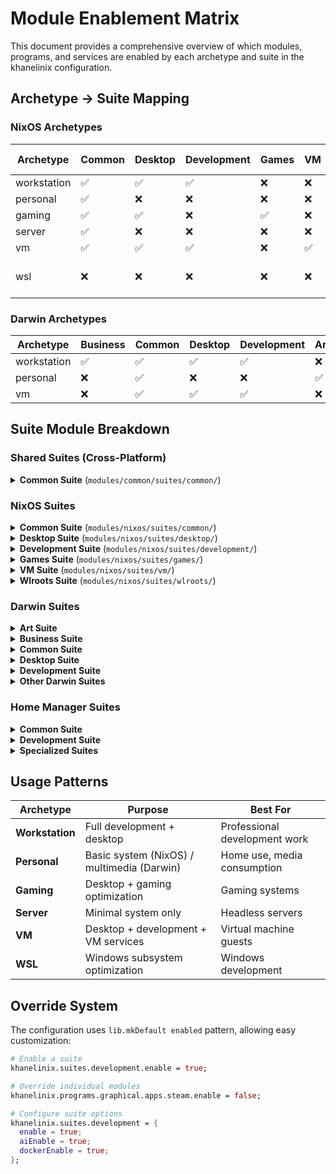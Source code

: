 # Module Enablement Matrix

This document provides a comprehensive overview of which modules, programs, and
services are enabled by each archetype and suite in the khanelinix
configuration.

## Archetype → Suite Mapping

### NixOS Archetypes

| Archetype   | Common | Desktop | Development | Games | VM | Wlroots | Special Services  |
| ----------- | ------ | ------- | ----------- | ----- | -- | ------- | ----------------- |
| workstation | ✅     | ✅      | ✅          | ❌    | ❌ | ❌      | -                 |
| personal    | ✅     | ❌      | ❌          | ❌    | ❌ | ❌      | tailscale         |
| gaming      | ✅     | ✅      | ❌          | ✅    | ❌ | ❌      | -                 |
| server      | ✅     | ❌      | ❌          | ❌    | ❌ | ❌      | -                 |
| vm          | ✅     | ✅      | ✅          | ❌    | ✅ | ❌      | -                 |
| wsl         | ❌     | ❌      | ❌          | ❌    | ❌ | ❌      | Custom WSL config |

### Darwin Archetypes

| Archetype   | Business | Common | Desktop | Development | Art | Music | Photo | Social | Video | VM |
| ----------- | -------- | ------ | ------- | ----------- | --- | ----- | ----- | ------ | ----- | -- |
| workstation | ✅       | ✅     | ✅      | ✅          | ❌  | ❌    | ❌    | ❌     | ❌    | ❌ |
| personal    | ❌       | ✅     | ❌      | ❌          | ✅  | ✅    | ✅    | ✅     | ✅    | ❌ |
| vm          | ❌       | ✅     | ✅      | ✅          | ❌  | ❌    | ❌    | ❌     | ❌    | ✅ |

## Suite Module Breakdown

### Shared Suites (Cross-Platform)

<details>
<summary><strong>Common Suite</strong> (<code>modules/common/suites/common/</code>)</summary>

| Category           | Items                                       |
| ------------------ | ------------------------------------------- |
| **Core Utilities** | `coreutils`, `findutils`, `killall`, `lsof` |
| **Network Tools**  | `curl`, `wget`                              |
| **File Utilities** | `fd`, `file`, `unzip`                       |
| **System Info**    | `pciutils`, `tldr`                          |
| **Other**          | `xclip` (clipboard)                         |

**Additional Shared Modules:**

| Module          | Purpose            | Key Features                                            |
| --------------- | ------------------ | ------------------------------------------------------- |
| **Nix Config**  | Advanced Nix setup | Flakes, distributed builds, binary caches, optimization |
| **Font System** | Font management    | Desktop, emoji, developer fonts; MonaspaceNeon default  |
| **SSH Config**  | SSH automation     | Known hosts, GPG forwarding, auto-generated aliases     |

</details>

### NixOS Suites

<details>
<summary><strong>Common Suite</strong> (<code>modules/nixos/suites/common/</code>)</summary>

| Category              | Modules                                                                        | Default |
| --------------------- | ------------------------------------------------------------------------------ | ------- |
| **Hardware & System** | `power`, `nix`, `fonts`, `locale`, `time`                                      | ✅      |
| **Programs**          | `bandwhich`, `nix-ld`, `ssh`                                                   | ✅      |
| **Security**          | `clamav`, `gpg`, `pam`, `usbguard`                                             | ✅      |
| **Services**          | `ddccontrol`, `earlyoom`, `logind`, `logrotate`, `oomd`, `openssh`, `printing` | ✅      |

**System Packages:**

- **Network:** `curl`, `dnsutils`, `rsync`, `wget`
- **System Info:** `fortune`, `lolcat`, `lshw`, `pciutils`, `util-linux`
- **Custom Tools:** `isd`, `lazyjournal`, `usbimager`, `trace-symlink`,
  `trace-which`

**Configuration:**

- Clears default packages
- Enables Zsh with autosuggestions
- Enables Zram swap

</details>

<details>
<summary><strong>Desktop Suite</strong> (<code>modules/nixos/suites/desktop/</code>)</summary>

| Category     | Item         | Purpose                   |
| ------------ | ------------ | ------------------------- |
| **Addons**   | `keyring`    | GNOME Keyring integration |
| **Apps**     | `_1password` | Password manager          |
| **Services** | `flatpak`    | Application sandboxing    |

</details>

<details>
<summary><strong>Development Suite</strong> (<code>modules/nixos/suites/development/</code>)</summary>

| Option         | Default | Purpose              |
| -------------- | ------- | -------------------- |
| `aiEnable`     | `false` | AI development tools |
| `dockerEnable` | `false` | Docker development   |
| `sqlEnable`    | `false` | SQL development      |

**Network:** Opens ports `12345`, `3000`, `3001`, `8080`, `8081`

**User Groups:** `git` (always), `mysql` (if sqlEnable)

**Conditional Services:**

| When Enabled   | Service               | Purpose             |
| -------------- | --------------------- | ------------------- |
| `aiEnable`     | `ollama`, `ollama-ui` | Local LLM inference |
| `dockerEnable` | `podman`              | Container runtime   |

</details>

<details>
<summary><strong>Games Suite</strong> (<code>modules/nixos/suites/games/</code>)</summary>

| Category        | Item                    | Purpose                            |
| --------------- | ----------------------- | ---------------------------------- |
| **Performance** | `gamemode`, `gamescope` | CPU optimization, micro-compositor |
| **Launchers**   | `steam`                 | Gaming platform                    |
| **Flatpak**     | `org.vinegarhq.Sober`   | Roblox launcher                    |

</details>

<details>
<summary><strong>VM Suite</strong> (<code>modules/nixos/suites/vm/</code>)</summary>

| Service          | Purpose                                  |
| ---------------- | ---------------------------------------- |
| `spice-vdagentd` | Clipboard sharing, resolution adjustment |
| `spice-webdav`   | Folder sharing between host/guest        |

</details>

<details>
<summary><strong>Wlroots Suite</strong> (<code>modules/nixos/suites/wlroots/</code>)</summary>

| Type         | Item        | Purpose                       |
| ------------ | ----------- | ----------------------------- |
| **Programs** | `xwayland`  | X11 compatibility for Wayland |
| **Programs** | `wshowkeys` | Display pressed keys          |
| **Services** | `seatd`     | Seat management daemon        |

**Target:** Sway, Hyprland, other wlroots compositors

</details>

### Darwin Suites

<details>
<summary><strong>Art Suite</strong></summary>

| Category            | Items                                      |
| ------------------- | ------------------------------------------ |
| **System Packages** | `imagemagick`, `pngcheck`                  |
| **Homebrew Casks**  | `blender`, `gimp`, `inkscape`, `mediainfo` |
| **Mac App Store**   | Pixelmator                                 |

</details>

<details>
<summary><strong>Business Suite</strong></summary>

| Category           | Items                                                                                             |
| ------------------ | ------------------------------------------------------------------------------------------------- |
| **Homebrew Casks** | `bitwarden`, `calibre`, `fantastical`, `libreoffice`, `meetingbar`, `microsoft-teams`, `obsidian` |
| **Mac App Store**  | Brother iPrint&Scan, Keynote, Microsoft OneNote, Notability, Numbers, Pages                       |
| **KhaneLinix**     | `_1password`                                                                                      |

</details>

<details>
<summary><strong>Common Suite</strong></summary>

| Category               | Items                                                                                                      |
| ---------------------- | ---------------------------------------------------------------------------------------------------------- |
| **System Packages**    | `duti`, `gawk`, `gnugrep`, `gnupg`, `gnused`, `gnutls`, `terminal-notifier`, `trash-cli`, `wtfutil`, `mas` |
| **Homebrew Brews**     | `bashdb`                                                                                                   |
| **KhaneLinix Modules** | `nix`, `ssh`, `homebrew`, `openssh`, `fonts`, `input`, `interface`, `networking`                           |
| **Custom Tools**       | `trace-symlink`, `trace-which`                                                                             |

</details>

<details>
<summary><strong>Desktop Suite</strong></summary>

| Category            | Items                                                                                                                                                |
| ------------------- | ---------------------------------------------------------------------------------------------------------------------------------------------------- |
| **System Packages** | `alt-tab-macos`, `appcleaner`, `bartender`, `blueutil`, `monitorcontrol`, `raycast`, `switchaudio-osx`, `stats`                                      |
| **Desktop WM**      | `yabai`                                                                                                                                              |
| **Homebrew Brews**  | `ical-buddy`                                                                                                                                         |
| **Homebrew Casks**  | `bitwarden`, `ghostty`, `gpg-suite`, `hammerspoon`, `launchcontrol`, `sf-symbols`, `xquartz`                                                         |
| **Mac App Store**   | AmorphousMemoryMark, Amphetamine, AutoMounter, Dark Reader for Safari, Disk Speed Test, Microsoft Remote Desktop, PopClip, TestFlight, WiFi Explorer |

</details>

<details>
<summary><strong>Development Suite</strong></summary>

| Category           | Items                              | Condition      |
| ------------------ | ---------------------------------- | -------------- |
| **Homebrew Casks** | `cutter`, `electron`, `powershell` | Always         |
| **Homebrew Casks** | `docker`                           | `dockerEnable` |
| **Homebrew Casks** | `ollamac`                          | `aiEnable`     |
| **Mac App Store**  | Patterns, Xcode                    | Always         |

</details>

<details>
<summary><strong>Other Darwin Suites</strong></summary>

| Suite          | Key Items                                                           |
| -------------- | ------------------------------------------------------------------- |
| **Games**      | `moonlight`, `steam` (Homebrew)                                     |
| **Music**      | GarageBand (Mac App Store)                                          |
| **Networking** | `tailscale` service                                                 |
| **Photo**      | `digikam` (Homebrew)                                                |
| **Social**     | `betterdiscord-installer`, `slack@beta` (Homebrew)                  |
| **Video**      | `ffmpeg` (system), `plex` (Homebrew), Infuse/iMovie (Mac App Store) |
| **VM**         | `vte` (system), `utm` (Homebrew)                                    |

</details>

### Home Manager Suites

<details>
<summary><strong>Common Suite</strong></summary>

| Category              | Items                                                                                    |
| --------------------- | ---------------------------------------------------------------------------------------- |
| **Terminal Emulator** | `kitty`                                                                                  |
| **Shells**            | `bash`, `zsh`                                                                            |
| **Essential Tools**   | `atuin`, `bat`, `btop`, `direnv`, `eza`, `fzf`, `git`, `jq`, `ripgrep`, `yazi`, `zoxide` |
| **System Packages**   | `ncdu`, `tree`, `wikiman`, `nix-du`, `graphviz`                                          |
| **Platform-Specific** | `pngpaste` (Darwin), `glxinfo` (Linux)                                                   |
| **Services**          | `udiskie`+`tray` (Linux), `input` system (Darwin)                                        |

**Configuration:** Creates `.hushlogin`, sets session variables, includes shell
aliases

</details>

<details>
<summary><strong>Development Suite</strong></summary>

| Category            | Items                                                           | Condition                          |
| ------------------- | --------------------------------------------------------------- | ---------------------------------- |
| **Core Tools**      | `jqp`, `neovide`, `onefetch`, `postman`, `tree-sitter`          | Always                             |
| **Editors**         | `vscode`, `neovim`                                              | Always                             |
| **Version Control** | `act`, `git-crypt`, `gh`, `jujutsu`, `lazygit`                  | Always                             |
| **Nix Tools**       | `hydra-check`, `nix-diff`, `nix-update`, `nixpkgs-review`, etc. | `nixEnable`                        |
| **Game Dev**        | `gdevelop`, `godot`                                             | `gameEnable`                       |
| **SQL Tools**       | `dbeaver-bin`, `mysql-workbench`                                | `sqlEnable`                        |
| **AI Tools**        | `claude-code`                                                   | `aiEnable`                         |
| **Container Tools** | `k9s`, `lazydocker`                                             | `kubernetesEnable`, `dockerEnable` |

**Secrets:** API keys for ANTHROPIC, AZURE_OPENAI, OPENAI, TAVILY **Aliases:**
Extensive nixpkgs and home-manager development shortcuts

</details>

<details>
<summary><strong>Specialized Suites</strong></summary>

| Suite          | Focus             | Key Tools                                                  |
| -------------- | ----------------- | ---------------------------------------------------------- |
| **Art**        | Creative software | `blender`, `gimp`, `inkscape-with-extensions`              |
| **Business**   | Productivity      | `thunderbird`, `_1password-cli`, `syncthing`, office tools |
| **Desktop**    | GUI applications  | `firefox`, theme systems, file managers                    |
| **Emulation**  | Game emulation    | `mame`, `mednafen`, `retroarch`, console emulators         |
| **Games**      | Gaming tools      | `bottles`, `heroic`, `lutris`, `steam` tools               |
| **Music**      | Audio production  | `ncmpcpp`, `cava`, `mpd` (Linux), audio editors            |
| **Networking** | Network tools     | `nmap`, `openssh`, `speedtest-cli`                         |
| **Photo**      | Image editing     | `darktable`, `digikam`, `exiftool` (Linux)                 |
| **Social**     | Communication     | `caprine`, `vesktop`, `slack-term`, `twitch-tui`           |
| **Video**      | Video editing     | `obs`, `mpv`, `vlc`, `handbrake` (Linux)                   |
| **Wlroots**    | Wayland tools     | `waybar`, `swaync`, clipboard/screen tools                 |

</details>

## Usage Patterns

| Archetype       | Purpose                                    | Best For                      |
| --------------- | ------------------------------------------ | ----------------------------- |
| **Workstation** | Full development + desktop                 | Professional development work |
| **Personal**    | Basic system (NixOS) / multimedia (Darwin) | Home use, media consumption   |
| **Gaming**      | Desktop + gaming optimization              | Gaming systems                |
| **Server**      | Minimal system only                        | Headless servers              |
| **VM**          | Desktop + development + VM services        | Virtual machine guests        |
| **WSL**         | Windows subsystem optimization             | Windows development           |

## Override System

The configuration uses `lib.mkDefault enabled` pattern, allowing easy
customization:

```nix
# Enable a suite
khanelinix.suites.development.enable = true;

# Override individual modules
khanelinix.programs.graphical.apps.steam.enable = false;

# Configure suite options
khanelinix.suites.development = {
  enable = true;
  aiEnable = true;
  dockerEnable = true;
};
```
